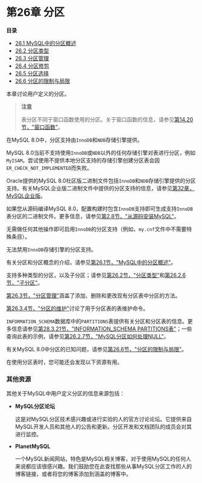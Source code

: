 # 第26章 分区

**目录**

- [26.1 MySQL中的分区概述](./26.01.MySQL中的分区概述.md)
- [26.2 分区类型](./26.02.分区类型/26.02.00.分区类型.md)
- [26.3 分区管理](./26.03.分区管理/26.03.00.分区管理.md)
- [26.4 分区修剪](./26.04.分区修剪.md)
- [26.5 分区选择](./26.05.分区选择.md)
- [26.6 分区的限制与局限](./26.06.分区的限制与局限/26.06.00.分区的限制与局限.md)

本章讨论用户定义的分区。

> **注意**
>
> 表分区不同于窗口函数使用的分区。关于窗口函数的信息，请参见[第14.20节，"窗口函数"](#1420-window-functions)。

在MySQL 8.0中，分区支持由`InnoDB`和`NDB`存储引擎提供。

MySQL 8.0当前不支持使用`InnoDB`或`NDB`以外的任何存储引擎对表进行分区，例如`MyISAM`。尝试使用不提供本地分区支持的存储引擎创建分区表会因`ER_CHECK_NOT_IMPLEMENTED`而失败。

Oracle提供的MySQL 8.0社区版二进制文件包括`InnoDB`和`NDB`存储引擎提供的分区支持。有关MySQL企业版二进制文件中提供的分区支持的信息，请参见[第32章，MySQL企业版](#chapter-32-mysql-enterprise-edition)。

如果您从源码编译MySQL 8.0，配置构建时包含`InnoDB`支持即可生成支持`InnoDB`表分区的二进制文件。更多信息，请参见[第2.8节，"从源码安装MySQL"](#28-installing-mysql-from-source)。

无需做任何其他操作即可启用`InnoDB`的分区支持（例如，`my.cnf`文件中不需要特殊条目）。

无法禁用`InnoDB`存储引擎的分区支持。

有关分区和分区概念的介绍，请参见[第26.1节，"MySQL中的分区概述"](#261-overview-of-partitioning-in-mysql)。

支持多种类型的分区，以及子分区；请参见[第26.2节，"分区类型"](#262-partitioning-types)和[第26.2.6节，"子分区"](#2626-subpartitioning)。

[第26.3节，"分区管理"](#263-partition-management)涵盖了添加、删除和更改现有分区表中分区的方法。

[第26.3.4节，"分区的维护"](#2634-maintenance-of-partitions)讨论了用于分区表的表维护命令。

`INFORMATION_SCHEMA`数据库中的`PARTITIONS`表提供有关分区和分区表的信息。更多信息请参见[第28.3.21节，"INFORMATION_SCHEMA PARTITIONS表"](#28321-the-information_schema-partitions-table)；一些查询此表的示例，请参见[第26.2.7节，"MySQL分区如何处理NULL"](#2627-how-mysql-partitioning-handles-null)。

有关MySQL 8.0中分区的已知问题，请参见[第26.6节，"分区的限制与局限"](#266-restrictions-and-limitations-on-partitioning)。

在使用分区表时，您可能还会发现以下资源有用。

### 其他资源
其他关于MySQL中用户定义分区的信息来源包括：

- **MySQL分区论坛**

  这是对MySQL分区技术感兴趣或进行实验的人的官方讨论论坛。它提供来自MySQL开发人员和其他人的公告和更新。分区开发和文档团队的成员会对其进行监控。

- **PlanetMySQL**

  一个MySQL新闻网站，特色是MySQL相关博客，对于使用MySQL的任何人来说都应该很感兴趣。我们鼓励您在此查找那些从事MySQL分区工作的人的博客链接，或者将您的博客添加到涵盖的博客中。